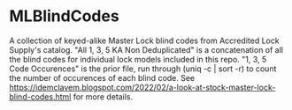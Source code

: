 # MLBlindCodes

A collection of keyed-alike Master Lock blind codes from Accredited Lock Supply's catalog. "All 1, 3, 5 KA Non Deduplicated" is a concatenation of all the blind codes for individual lock models included in this repo. "1, 3, 5 Code Occurences" is the prior file, run through (uniq -c | sort -r) to count the number of occurences of each blind code. See https://idemclavem.blogspot.com/2022/02/a-look-at-stock-master-lock-blind-codes.html for more details.
